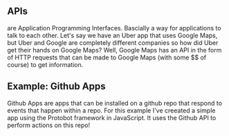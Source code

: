 ## APIs

are Application Programming Interfaces. Bascially a way for applications to talk to each other. Let's say we have an Uber app that uses Google Maps, but Uber and Google are completely different companies so how did Uber get their hands on Google Maps? Well, Google Maps has an API in the form of HTTP requests that can be made to Google Maps (with some $$ of course) to get information. 


## Example: Github Apps

Github Apps are apps that can be installed on a github repo that respond to events that happen within a repo. For this example I've creeated a simple app using the Protobot framework in JavaScript. It uses the Github API to perform actions on this repo! 
